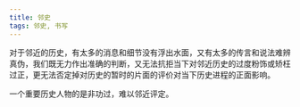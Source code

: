 ```yaml
---
title: 邻史
tags: 邻史, 书写
---
```



对于邻近的历史，有太多的消息和细节没有浮出水面，又有太多的传言和说法难辨真伪，我们既无力作出准确的判断，又无法抗拒当下对邻近历史的过度粉饰或矫枉过正，更无法否定掉对历史的暂时的片面的评价对当下历史进程的正面影响。

一个重要历史人物的是非功过，难以邻近评定。

